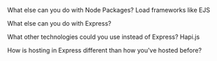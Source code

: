  What else can you do with Node Packages?
Load frameworks like EJS


 What else can you do with Express? 
 
 
 What other technologies could you use instead of Express?
 Hapi.js
 
 How is hosting in Express different than how you've hosted before?
 